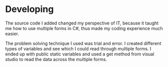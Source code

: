 # Developing

The source code I added changed my perspective of IT, because it taught me how to use multiple forms in C#, 
thus made my coding experience much easier. 

The problem solving technique I used was trial and error. I created different types of variables and see which I could read through multiple forms.
I ended up with public static variables and used a get method from visual studio to read the data across the multiple forms.
